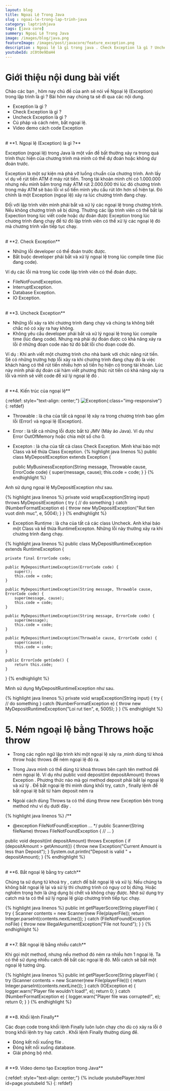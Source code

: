 ```yaml
---
layout: blog
title: Ngoại Lệ Trong Java
slug : ngoai-le-trong-lap-trinh-java
category: laptrinhjava
tags: [java core]
summery: Ngoại Lệ Trong Java
image: /images/blog/java.png
featureImage: /images/post/javacore/feature_exception.png
description : Ngoại lệ là gì trong java . Check Exception là gì ? Uncheck Exception là gì ? try catch finally trong exception
youtubeId: zC0t0e9DaH4
---
```


# **Giới thiệu nội dung bài viết**

Chào các bạn , hôm nay chủ đề của anh sẽ nói về Ngoại lệ (Exception) trong lập trình là gì ? Bài hôm nay chúng ta sẽ đi qua các nội dung.

- Exception là gì ?
- Check Exception là gì ?
- Uncheck Exception là gì ?
- Cú pháp và cách ném, bắt ngoại lệ.
- Video demo cách code Exception

<br>
# **1. Ngoại lệ (Exception) là gì ?**

Exception (ngoại lệ) trong Java là một vấn đề bất thường xảy ra trong quá trình thực hiện của chương trình mà mình có thể dự đoán hoặc không dự đoán trước.

Exception là một sự kiện mà phá vỡ luồng chuẩn của chương trình. Anh lấy ví dụ về rút tiền ATM ở máy rút tiền. Trong tài khoản
mình chỉ có 1.000.000 nhưng nếu mình bấm trong máy ATM rút 2.000.000 thì lúc đó chương trình trong máy ATM sẽ báo lỗi vì
số tiền mình yêu cầu rút lớn hơn số hiện tại. Đó chính là một Exception (ngoại lệ) xảy ra lúc chương trình đang chạy.

Đối với lập trình viên mình phải bắt và xử lý các ngoại lệ trong chương trình. Nếu không chương trình sẽ bị dừng. Thường các
lập trình viên có thể bắt lại Expection trong lúc viết code hoặc dự đoán được Exception trong lúc chương trình đang chạy
để từ đó lập trình viên có thể xử lý các ngoại lệ đó mà chương trình vẫn tiếp tục chạy.

<br>
# **2. Check Exception**

- Những lỗi  developer có thể đoán trước được.
- Bắt buộc developer phải bắt và xử lý ngoại lệ trong lúc compile time (lúc đang code).

Ví dụ các lỗi mà trong lúc code lập trình viên có thể đoán được.

- FileNotFoundException.
- InterruptException.
- Database Exception.
- IO Exception.

<br>
# **3. Uncheck Exception**

- Những lỗi xảy ra khi chương trình đang chạy và chúng ta không biết chắc nó có xảy ra hay không.
- Không yêu cầu developer phải bắt và xử lý ngoại lệ trong lúc compile time (lúc đang code). Nhưng mà
phải dự đoán được có khả năng xảy ra lỗi ở những đoạn code nào từ đó bắt lỗi cho đoạn code đó.

Ví dụ : Khi anh viết một chương trình cho nhà bank với chức năng rút tiền.
Sẽ có những trường hợp lỗi xảy ra khi chương trình đang chạy đó là việc khách hàng có thể rút tiền nhiều hơn số tiền họ hiện có trong tài khoản.
Lúc này mình phải dự đoán cái hàm viết phương thức rút tiền có khả năng xảy ra lỗi và mình sẽ viết code  để xử lý ngoại lệ đó .

<br>
# **4. Kiến trúc của ngoại lệ**

{:refdef: style="text-align: center;"}
![Exception ](/images/post/javacore/exception.png){:class="img-responsive"}
{: refdef}

- Throwable : là cha của tất cả ngoại lệ xảy ra trong chương trình bao gồm lỗi (Error) và ngoại lệ (Exception).
- Error : là tất cả những lỗi được bắt từ JMV (Máy ảo Java). Ví dụ như Error OutOfMemory hoặc chia một số cho 0.

- Excepton : là cha của tất cả class Check Exception. Mình khai báo một Class và kế thừa Class Exception.
{% highlight java linenos %}
public class MyDepositException extends Exception {

	public MyBusinessException(String message, Throwable cause, ErrorCode code) {
		super(message, cause);
		this.code = code;
	}
}
{% endhighlight %}

Anh sử dụng ngoại lệ MyDepositException như sau.

{% highlight java linenos %}
private void wrapException(String input) throws MyDepositException {
	try {
		// do something
	} catch (NumberFormatException e) {
		throw new MyDepositException("Rut tien vuot dinh muc", e, 5004);
	}
}
{% endhighlight %}

- Exception Runtime : là cha của tất cả các class Uncheck. Anh khai báo một Class và kế thừa RuntimeExcepton. Những lỗi này thường xảy ra khi chương trình đang chạy.

{% highlight java linenos %}
public class MyDepositRuntimeException extends RuntimeException {


	private final ErrorCode code;

	public MyDepositRuntimeException(ErrorCode code) {
		super();
		this.code = code;
	}

	public MyDepositRuntimeException(String message, Throwable cause, ErrorCode code) {
		super(message, cause);
		this.code = code;
	}

	public MyDepositRuntimeException(String message, ErrorCode code) {
		super(message);
		this.code = code;
	}

	public MyDepositRuntimeException(Throwable cause, ErrorCode code) {
		super(cause);
		this.code = code;
	}

	public ErrorCode getCode() {
		return this.code;
	}
}
{% endhighlight %}

Mình sử dụng MyDepositRuntimeException như sau.

{% highlight java linenos %}
private void wrapException(String input) {
	try {
		// do something
	} catch (NumberFormatException e) {
		throw new MyDepositRuntimeException("Loi rut tien", e, 5005);
	}
}
{% endhighlight %}
<br>
# **5. Ném ngoại lệ bằng Throws hoặc throw**

- Trong các ngôn ngữ lập trình khi một ngoại lệ xảy ra ,mình dùng từ khoá throw hoặc throws để ném ngoại lệ đó ra.

- Trong Java mình có thể dùng từ khoá throws bên cạnh tên method để ném ngoại lệ. Ví dụ như public void deposit(int depositAmount) throws Exception . Phương thức nào
mà gọi method deposit phải bắt lại ngoại lệ và xử lý . Để bắt ngoại lệ thì mình dùng khối  try, catch , finally lệnh để bắt ngoại lệ bắt từ hàm deposit ném ra

- Ngoài cách dùng Throws ta có thể dùng throw new Exception  bên trong method như ví dụ dưới  đây .

{% highlight java linenos %}
/**
 * @exception FileNotFoundException ...
 */
public Scanner(String fileName) throws FileNotFoundException {
   // ...
}

public void deposit(int depositAmount) throws Exception {
   if (depositAmount > getAmount()) {
       throw new Exception("Current Amount is less than Deposit");
   }
   System.out.println("Deposit is valid " + depositAmount);
}
{% endhighlight %}

<br>
# **6. Bắt ngoại lệ bằng try catch**

Chúng ta sử dụng từ khoá try , catch để bắt ngoại lệ và xử lý. Nếu chúng ta không bắt ngoại lệ lại và sử lý thì chương trình có nguy cơ bị đứng. Hoặc nghiêm trọng hơn là ứng dụng bị chết và không chạy được. Nhờ sử dụng try catch mà ta có thể sử lý ngoại lệ giúp chương trình tiếp tục chạy.

{% highlight java linenos %}
public int getPlayerScore(String playerFile) {
    try {
        Scanner contents = new Scanner(new File(playerFile));
        return Integer.parseInt(contents.nextLine());
    } catch (FileNotFoundException noFile) {
        throw new IllegalArgumentException("File not found");
    }
}
{% endhighlight %}

<br>
# **7. Bắt ngoại lệ bằng nhiều catch**

Khi gọi một method, nhưng nếu method đó ném ra nhiều hơn 1 ngoại lệ. Ta có thể sử dụng nhiều catch để bắt các ngoại lệ đó. Mỗi catch sẽ bắt một ngoại lệ tương ứng.

{% highlight java linenos %}
public int getPlayerScore(String playerFile) {
    try (Scanner contents = new Scanner(new File(playerFile))) {
        return Integer.parseInt(contents.nextLine());
    } catch (IOException e) {
        logger.warn("Player file wouldn't load!", e);
        return 0;
    } catch (NumberFormatException e) {
        logger.warn("Player file was corrupted!", e);
        return 0;
    }
}
{% endhighlight %}

<br>
# **8. Khối lệnh Finally**

Các đoạn code trong khối lệnh Finally luôn luôn chạy cho dù có xảy ra lỗi ở trong khối lệnh try hay catch . Khối lệnh Finally thường dùng để.

- Đóng kết nối xuống file .
- Đóng kết nối xuống database.
- Giải phóng bộ nhớ.

<br>
# **9. Video demo tạo Exception trong Java**

{:refdef: style="text-align: center;"}
{% include youtubePlayer.html id=page.youtubeId %}
{: refdef}
